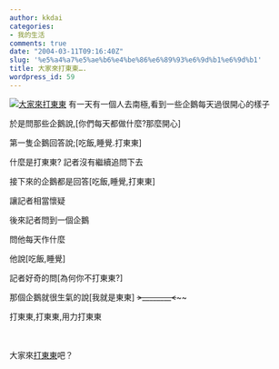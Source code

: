 ```yaml
---
author: kkdai
categories:
- 我的生活
comments: true
date: "2004-03-11T09:16:40Z"
slug: '%e5%a4%a7%e5%ae%b6%e4%be%86%e6%89%93%e6%9d%b1%e6%9d%b1'
title: 大家來打東東….
wordpress_id: 59
---
```


[![大家來打東東](http://www.evanlin.com/blog/archives/0311/play_game.jpg)](http://62.116.30.116/index.html)
有一天有一個人去南極,看到一些企鵝每天過很開心的樣子  

於是問那些企鵝說,[你們每天都做什麼?那麼開心]  

第一隻企鵝回答說;[吃飯,睡覺.打東東]  

什麼是打東東? 記者沒有繼續追問下去  

接下來的企鵝都是回答[吃飯,睡覺,打東東]  

讓記者相當懷疑  

後來記者問到一個企鵝  

問他每天作什麼  

他說[吃飯,睡覺]  

記者好奇的問[為何你不打東東?]  

那個企鵝就很生氣的說[我就是東東]   ~~>________<~~~~   

打東東,打東東,用力打東東


　




大家來[打東東](http://62.116.30.116/index.html)吧？
